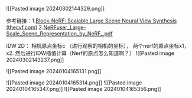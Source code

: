 ![[Pasted image 20240302144329.png]]

参考链接：1.[Block-NeRF: Scalable Large Scene Neural View Synthesis (thecvf.com)](https://openaccess.thecvf.com/content/CVPR2022/papers/Tancik_Block-NeRF_Scalable_Large_Scene_Neural_View_Synthesis_CVPR_2022_paper.pdf)
2.[NeRFuser_Large-Scale_Scene_Representation_by_NeRF_.pdf](file:///C:/Users/syh5971/Downloads/NeRFuser_Large-Scale_Scene_Representation_by_NeRF_.pdf)

IDW 2D：
相机原点坐标c （进行观察的相机的坐标）， 两个nerf的原点坐标x1，x2.
然后进行IDW插值计算（Nerf的原点怎么知道啊？）
![[Pasted image 20240302143237.png]]


![[Pasted image 20240104165131.png]]

![[Pasted image 20240104165314.png]]
![[Pasted image 20240104165347.png]]
![[Pasted image 20240104165356.png]]